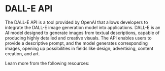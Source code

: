 # DALL-E API

The DALL-E API is a tool provided by OpenAI that allows developers to integrate the DALL-E image generation model into applications. DALL-E is an AI model designed to generate images from textual descriptions, capable of producing highly detailed and creative visuals. The API enables users to provide a descriptive prompt, and the model generates corresponding images, opening up possibilities in fields like design, advertising, content creation, and art.

Learn more from the following resources:

